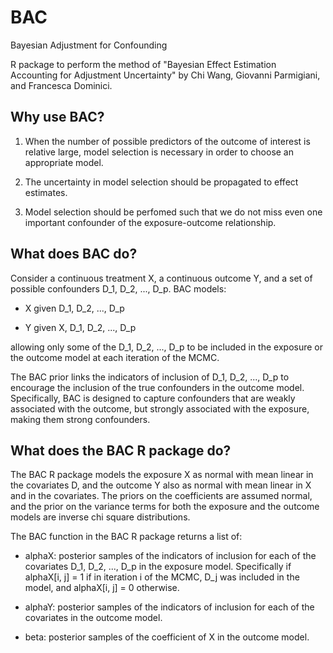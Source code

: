# BAC
Bayesian Adjustment for Confounding

R package to perform the method of "Bayesian Effect Estimation Accounting for Adjustment Uncertainty" by Chi Wang, Giovanni Parmigiani, and Francesca Dominici.

## Why use BAC?

1. When the number of possible predictors of the outcome of interest is relative large,
model selection is necessary in order to choose an appropriate model.

2. The uncertainty in model selection should be propagated to effect estimates.

3. Model selection should be perfomed such that we do not miss even one important
confounder of the exposure-outcome relationship.

## What does BAC do?

Consider a continuous treatment X, a continuous outcome Y, and a set of possible
confounders D_1, D_2, ..., D_p. BAC models:

- X given D_1, D_2, ..., D_p

- Y given X, D_1, D_2, ..., D_p

allowing only some of the D_1, D_2, ..., D_p to be included in the exposure or the
outcome model at each iteration of the MCMC.

The BAC prior links the indicators of inclusion of D_1, D_2, ..., D_p to encourage
the inclusion of the true confounders in the outcome model. Specifically, BAC is
designed to capture confounders that are weakly associated with the outcome, but
strongly associated with the exposure, making them strong confounders.

## What does the BAC R package do?

The BAC R package models the exposure X as normal with mean linear in the covariates
D, and the outcome Y also as normal with mean linear in X and in the covariates. The
priors on the coefficients are assumed normal, and the prior on the variance terms for
both the exposure and the outcome models are inverse chi square distributions.

The BAC function in the BAC R package returns a list of:
- alphaX: posterior samples of the indicators of inclusion for each of the covariates
D_1, D_2, ..., D_p in the exposure model. Specifically if alphaX[i, j] = 1 if in
iteration i of the MCMC, D_j was included in the model, and alphaX[i, j] = 0 otherwise.

- alphaY: posterior samples of the indicators of inclusion for each of the covariates
in the outcome model.

- beta: posterior samples of the coefficient of X in the outcome model.


















